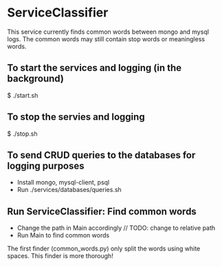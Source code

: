 # ServiceClassifier
This service currently finds common words between mongo and mysql logs.
The common words may still contain stop words or meaningless words.

## To start the services and logging (in the background)
$ ./start.sh

## To stop the servies and logging
$ ./stop.sh

## To send CRUD queries to the databases for logging purposes
- Install mongo, mysql-client, psql
- Run ./services/databases/queries.sh

## Run ServiceClassifier: Find common words
- Change the path in Main accordingly   // TODO: change to relative path
- Run Main to find common words

The first finder (common_words.py) only split the words using white spaces. This finder is more thorough!
